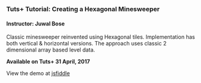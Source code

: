 ### Tuts+ Tutorial: Creating a Hexagonal Minesweeper

#### Instructor: Juwal Bose

Classic minesweeper reinvented using Hexagonal tiles. Implementation has both vertical & horizontal versions. The approach uses classic 2 dimensional array based level data.

**Available on Tuts+ 31 April, 2017**

View the demo at [jsfiddle](https://jsfiddle.net/juwalbose/qb1s5L9p/)
